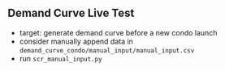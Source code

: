 ## Demand Curve Live Test
* target: generate demand curve before a new condo launch
* consider manually append data in `demand_curve_condo/manual_input/manual_input.csv`
* run `scr_manual_input.py`